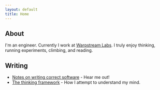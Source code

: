 ```yaml
---
layout: default
title: Home
---
```


## About

I'm an engineer. Currently I work at [Warpstream Labs](https://www.warpstream.com/). I truly enjoy thinking, running experiments, climbing, and reading.

## Writing

- [Notes on writing correct software](https://visualtransporter.substack.com/p/notes-on-writing-correct-software) - Hear me out!
- [The thinking framework](https://visualtransporter.substack.com/p/the-thinking-framework) - How I attempt to understand my mind.
